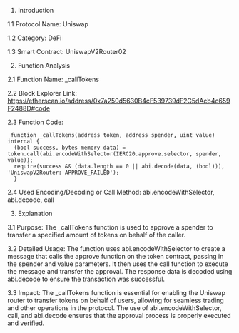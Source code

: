 1. Introduction

  1.1 Protocol Name: Uniswap 
  
  1.2 Category: DeFi 
  
  1.3 Smart Contract: UniswapV2Router02

2. Function Analysis

  2.1 Function Name: _callTokens
  
  2.2 Block Explorer Link: https://etherscan.io/address/0x7a250d5630B4cF539739dF2C5dAcb4c659F2488D#code
  
  2.3 Function Code:
  
     function _callTokens(address token, address spender, uint value) internal {
      (bool success, bytes memory data) = token.call(abi.encodeWithSelector(IERC20.approve.selector, spender, value));
      require(success && (data.length == 0 || abi.decode(data, (bool))), 'UniswapV2Router: APPROVE_FAILED');
      }
      
  2.4 Used Encoding/Decoding or Call Method: abi.encodeWithSelector, abi.decode, call

3. Explanation

  3.1 Purpose: The _callTokens function is used to approve a spender to transfer a specified amount of tokens on behalf of the caller.
  
  3.2 Detailed Usage: The function uses abi.encodeWithSelector to create a message that calls the approve function on the token contract, passing in the spender 
      and value parameters. It then uses the call function to execute the message and transfer the approval. The response data is decoded using abi.decode to 
      ensure the transaction was successful.
  
  3.3 Impact: The _callTokens function is essential for enabling the Uniswap router to transfer tokens on behalf of users, allowing for seamless trading and 
      other operations in the protocol. The use of abi.encodeWithSelector, call, and abi.decode ensures that the approval process is properly executed and 
      verified.
